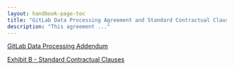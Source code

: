```yaml
---
layout: handbook-page-toc
title: "GitLab Data Processing Agreement and Standard Contractual Clauses"
description: "This agreement ..."
---
```


<a href="https://gitlab.com/gitlab-com/legal-and-compliance/-/raw/master/DPA_Signed_09_21_21.pdf">GitLab Data Processing Addendum</a>

<a href="https://gitlab.com/gitlab-com/legal-and-compliance/-/raw/master/Exhibit_B__Standard_Contractual_Clauses_5_25_22.pdf"> Exhibit B - Standard Contractual Clauses</a>
